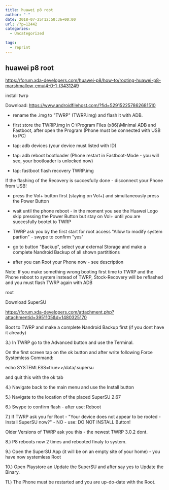 ```yaml
---
title: huawei p8 root
author: "-"
date: 2018-07-25T12:50:36+00:00
url: /?p=12442
categories:
  - Uncategorized

tags:
  - reprint
---
```

## huawei p8 root
https://forum.xda-developers.com/huawei-p8/how-to/rooting-huawei-p8-marshmallow-emui4-0-1-t3431249
  
install twrp
  
Download: https://www.androidfilehost.com/?fid=529152257862681510
  
- rename the .img to "TWRP" (TWRP.img) and flash it with ADB.
  
- first store the TWRlP.img in C:\Program Files (x86)\Minimal ADB and Fastboot, after open the Program (Phone must be connected with USB to PC)
  
- tap: adb devices (your device must listed with ID)
  
- tap: adb reboot bootloader (Phone restart in Fastboot-Mode - you will see, your bootloader is unlocked now)
  
- tap: fastboot flash recovery TWRP.img
  
If the flashing of the Recovery is succesfully done - disconnect your Phone from USB!
  
- press the Vol+ button first (staying on Vol+) and simultaneously press the Power Button
  
- wait until the phone reboot - in the moment you see the Huawei Logo skip pressing the Power Button but stay on Vol+ until you are succesfully bootet to TWRP
  
- TWRP ask you by the first start for root access "Allow to modify system partion" - swype to confirm "yes"
  
- go to button "Backup", select your external Storage and make a complete Nandroid Backup of all shown partititions
  
- after you can Root your Phone now - see description
  
Note: If you make something wrong booting first time to TWRP and the Phone reboot to system instead of TWRP, Stock-Recovery will be reflashed and you must flash TWRP again with ADB

root
  
Download SuperSU
  
https://forum.xda-developers.com/attachment.php?attachmentid=3951105&d=1480325170
  
Boot to TWRP and make a complete Nandroid Backup first (if you dont have it already)
  
3.) In TWRP go to the Advanced button and use the Terminal.
  
On the first screen tap on the ok button and after write following Force Systemless Command:
  
echo SYSTEMLESS=true>>/data/.supersu
  
and quit this with the ok tab
  
4.) Navigate back to the main menu and use the Install button
  
5.) Navigate to the location of the placed SuperSU 2.67
  
6.) Swype to confirm flash - after use: Reboot
  
7.) If TWRP ask you for Root - "Your device does not appear to be rooted - Install SuperSU now?" - NO - use: DO NOT INSTALL Button!
  
Older Versions of TWRP ask you this - the newest TWRP 3.0.2 dont.
  
8.) P8 reboots now 2 times and rebooted finaly to system.
  
9.) Open the SuperSU App (it will be on an empty site of your home) - you have now systemless Root
  
10.) Open Playstore an Update the SuperSU and after say yes to Update the Binary.
  
11.) The Phone must be restarted and you are up-do-date with the Root.